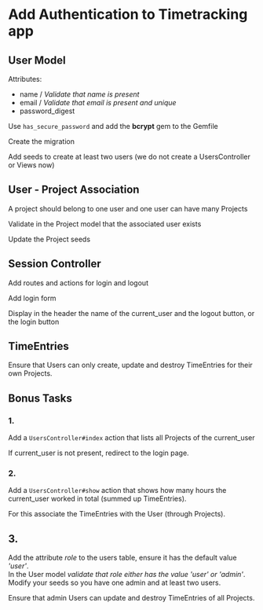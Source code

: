 # Add Authentication to Timetracking app

## User Model

Attributes:
- name  / _Validate that name is present_
- email / _Validate that email is present and unique_
- password_digest

Use `has_secure_password` and add the __bcrypt__ gem to the Gemfile

Create the migration

Add seeds to create at least two users
(we do not create a UsersController or Views now)


## User - Project Association

A project should belong to one user
and one user can have many Projects

Validate in the Project model that the associated user exists

Update the Project seeds


## Session Controller

Add routes and actions for login and logout

Add login form

Display in the header the name of the current_user and the logout button, or the login button


## TimeEntries

Ensure that Users can only create, update and destroy TimeEntries for their own Projects.

## Bonus Tasks

### 1.

Add a `UsersController#index` action that lists all Projects of the current_user

If current_user is not present, redirect to the login page.

### 2.

Add a `UsersController#show` action that shows how many hours the current_user worked in total (summed up TimeEntries).

For this associate the TimeEntries with the User (through Projects).

## 3.

Add the attribute _role_ to the users table, ensure it has the default value _'user'_.  
In the User model _validate that role either has the value 'user' or 'admin'_.  
Modify your seeds so you have one admin and at least two users.

Ensure that admin Users can update and destroy TimeEntries of all Projects.
